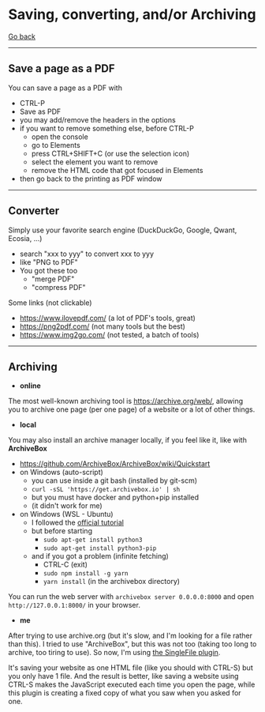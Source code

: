 # Saving, converting, and/or Archiving

[Go back](..)

<hr class="sl">

## Save a page as a PDF

You can save a page as a PDF with

* CTRL-P
* Save as PDF
* you may add/remove the headers in the options
* if you want to remove something else, before CTRL-P
  * open the console
  * go to Elements
  * press CTRL+SHIFT+C (or use the selection icon)
  * select the element you want to remove
  * remove the HTML code that got focused in Elements
* then go back to the printing as PDF window

<hr class="sr">

## Converter

Simply use your favorite search engine (DuckDuckGo, Google, Qwant, Ecosia, ...)

* search "xxx to yyy" to convert xxx to yyy
* like "PNG to PDF"
* You got these too
  * "merge PDF"
  * "compress PDF"

Some links (not clickable)

* https://www.ilovepdf.com/ (a lot of PDF's tools, great)
* https://png2pdf.com/ (not many tools but the best)
* https://www.img2go.com/ (not tested, a batch of tools)

<hr class="sr">

## Archiving

* **online**

The most well-known archiving tool is <https://archive.org/web/>, allowing you to archive one page (per one page) of a website or a lot of other things.

* **local**

You may also install an archive manager locally, if you feel like it, like with **ArchiveBox**

* <https://github.com/ArchiveBox/ArchiveBox/wiki/Quickstart>
* on Windows (auto-script)
  * you can use inside a git bash (installed by git-scm)
  * ``curl -sSL 'https://get.archivebox.io' | sh``
  * but you must have docker and python+pip installed
  * (it didn't work for me)
* on Windows (WSL - Ubuntu)
  * I followed the [official tutorial](https://github.com/ArchiveBox/ArchiveBox#quickstart)
  * but before starting
    * ``sudo apt-get install python3``
    * ``sudo apt-get install python3-pip``
  * and if you got a problem (infinite fetching)
    * CTRL-C (exit)
    * ``sudo npm install -g yarn``
    * ``yarn install`` (in the archivebox directory)

You can run the web server with ``archivebox server 0.0.0.0:8000`` and open ``http://127.0.0.1:8000/`` in your browser.

* **me**

After trying to use archive.org (but it's slow, and I'm looking for a file rather than this). I tried to use "ArchiveBox", but this was not too (taking too long to archive, too tiring to use). So now, I'm using [the SingleFile plugin](https://github.com/gildas-lormeau/SingleFile#install).

It's saving your website as one HTML file (like you should with CTRL-S) but you only have 1 file. And the result is better, like saving a website using CTRL-S makes the JavaScript executed each time you open the page, while this plugin is creating a fixed copy of what you saw when you asked for one.
